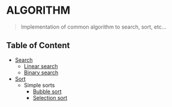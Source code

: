 # ALGORITHM

> Implementation of common algorithm to search, sort, etc...

## Table of Content
 - [Search](search)
    - [Linear search](search/linear_search.php)
    - [Binary search](search/binary_search.php)
 - [Sort](sort)
    - Simple sorts
      - [Bubble sort](sort/bubble_sort.php)
      - [Selection sort](sort/selection_sort.php)